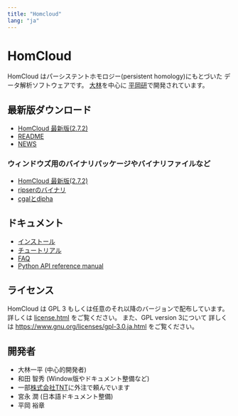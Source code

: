 ```yaml
---
title: "Homcloud"
lang: "ja"
---
```


# HomCloud

HomCloud はパーシステントホモロジー(persistent homology)にもとづいた
データ解析ソフトウェアです。
[大林](https://i-obayashi.info/)を中心に
[平岡研](https://aip.riken.jp/labs/generic_tech/topology_data_anl/?lang=ja)で開発されています。

## <a name="download"> 最新版ダウンロード

* [HomCloud 最新版(2.7.2)](download/homcloud-2.7.2.tar.gz)
* [README](download/README)
* [NEWS](download/NEWS)

### ウィンドウズ用のバイナリパッケージやバイナリファイルなど

* [HomCloud 最新版(2.7.2)](download/win/homcloud-2.7.2-cp37-cp37m-win_amd64.whl)
* [ripserのバイナリ](download/win/ripser-0.4.1-cp37-cp37m-win_amd64.whl)
* [cgalとdipha](download/win/winbinaries-20191101.zip)

## ドキュメント

* [インストール](install-guide/index.html)
* [チュートリアル](basic-usage.html)
* [FAQ](faq.html)
* [Python API reference manual](https://www.wpi-aimr.tohoku.ac.jp/hiraoka_labo/homcloud/python-api/)

## ライセンス

HomCloud は GPL 3 もしくは任意のそれ以降のバージョンで配布しています。
詳しくは [license.html](license.html) をご覧ください。
また、GPL version 3について
詳しくは <https://www.gnu.org/licenses/gpl-3.0.ja.html>
をご覧ください。

## 開発者

* 大林一平 (中心的開発者)
* 和田 智秀 (Window版やドキュメント整備など)
* 一部[株式会社TNT](http://www.trans-nt.com/)に外注で頼んでいます
* 宮永 潤 (日本語ドキュメント整備)
* 平岡 裕章
